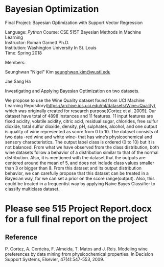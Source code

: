 Bayesian Optimization
=====================

Final Project: Bayesian Optimization with Support Vector Regression

Language: *Python*
Course: CSE 515T Bayesian Methods in Machine Learning\
Instructor: Roman Garnett Ph.D.\
Institution: Washington University In St. Louis\
Time: Spring 2018



Members: 

Seunghwan "Nigel" Kim seunghwan.kim@wustl.edu

Jae Sang Ha


Investigating and Applying Bayesian Optimization on two datasets.

We propose to use the Wine Quality dataset found from UCI Machine Learning Repository(https://archive.ics.uci.edu/ml/datasets/Wine+Quality), which was originally created for research purpose[Cortez et al. 2009]. Our dataset have total of 4898 instances and 11 features. 11 input features are fixed acidity, volatile acidity, citric acid, residual sugar, chlorides, free sulfur dioxide, total sulfur dioxide, density, pH, sulphates, alcohol, and one output is quality of wine represented as score from 0 to 10. 
	The dataset consists of two data -red wine and white wine- that has wine’s physicochemical and sensory characteristics. The output label class is ordered (0 to 10) but it is not balanced. From what we have observed from the class distribution, both wine datasets follow a behavior of a distribution similar to that of the normal distribution. Also, it is mentioned with the dataset that the outputs are centered around the mean of 5, and does not include class values smaller than 3 or bigger than 8. 
From this dataset and its output distribution behavior, we can carefully propose that this dataset can be treated in a Bayesian way, for we can set a prior on the score range(output). Also, this could be treated in a frequentist way by applying Naive Bayes Classifier to classify multiclass dataset. 

# Please see 515 Project Report.docx for a full final report on the project #


Reference
--------- 
P. Cortez, A. Cerdeira, F. Almeida, T. Matos and J. Reis. 
Modeling wine preferences by data mining from physicochemical properties. In Decision Support Systems, Elsevier, 47(4):547-553, 2009.

